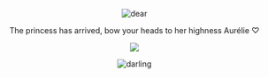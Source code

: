 <p align="center"> <img src="https://i.postimg.cc/Pxm2k17C/Untitled497-20251030200838.png" alt="dear" />

<p align="center"> The princess has arrived, bow your heads to her highness Aurélie ♡

<p align="center"> <img src="https://i.postimg.cc/mgf3TPQr/Untitled499-20251030202441.png">
  
<p align="center"> <img src="https://i.postimg.cc/pTDqtKSF/Untitled497-20251030200851.png" alt="darling" />
